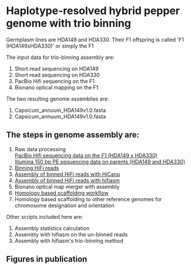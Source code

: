 # Haplotype-resolved hybrid pepper genome with trio binning
Germplasm lines are HDA149 and HDA330. Their F1 offspring is called 'F1 (HDA149xHDA330)' or simply the F1   

The input data for trio-binning assembly are:
1) Short read sequencing on HDA149
2) Short read sequencing on HDA330
3) PacBio Hifi sequencing on the F1
4) Bionano optical mapping on the F1

    
     
The two resulting genome assemblies are:
1) Capsicum_annuum_HDA149v1.0.fasta
2) Capsicum_annuum_HDA149v1.0.fasta

## The steps in genome assembly are:
1) Raw data processing   
[PacBio Hifi sequencing data on the F1 (HDA149 x HDA330)](https://github.com/USDA-ARS-GBRU/Pepper_TrioBinning/wiki/Raw-sequencing-data-processing-for-PacBio-Hifi-of-the-F1-sample-(HDA149-x-HDA330))    
[Illumina 150 bp PE sequencing data on parents (HDA149 and HDA330)](https://github.com/USDA-ARS-GBRU/Pepper_TrioBinning/wiki/Raw-sequencing-data-processing-for-short-reads-on-parents-(HDA149-and-HDA330))
2) [Binning HiFi reads](https://github.com/USDA-ARS-GBRU/Pepper_TrioBinning/wiki/Binning-HiFi-reads)
3) [Assembly of binned HiFi reads with HiCanu](https://github.com/USDA-ARS-GBRU/Pepper_TrioBinning/wiki/Assembly-of-binned-HiFi-reads-with-HiCanu)   
4) [Assembly of binned HiFi reads with hifiasm](https://github.com/USDA-ARS-GBRU/Pepper_TrioBinning/wiki/Assembly-of-binned-HiFi-reads-with-hifiasm)   
5) Bionano optical map merger with assembly
6) [Homology based scaffolding workflow](https://github.com/USDA-ARS-GBRU/Pepper_TrioBinning/wiki/Homology-based-scaffolding-workflow)
7) Homology based scaffolding to other reference genomes for chromosome designation and orientation

Other scripts included here are:
1) Assembly statistics calculation
2) Assembly with hifiasm on the un-binned reads
3) Assembly with hifiasm's trio-binning method

## Figures in publication


## 
